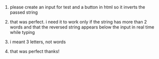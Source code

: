1) please create an input for test and a button in html so it inverts the passed string

2) that was perfect. i need it to work only if the string has more than 2 words and that the reversed string appears below the input in real time while typing

3) i meant 3 letters, not words

4) that was perfect thanks!